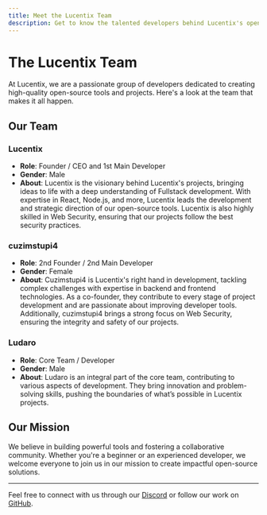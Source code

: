 ```yaml
---
title: Meet the Lucentix Team
description: Get to know the talented developers behind Lucentix's open-source projects.
---
```


# The Lucentix Team

At Lucentix, we are a passionate group of developers dedicated to creating high-quality open-source tools and projects. Here's a look at the team that makes it all happen.

## Our Team

### Lucentix
- **Role**: Founder / CEO and 1st Main Developer
- **Gender**: Male
- **About**: Lucentix is the visionary behind Lucentix's projects, bringing ideas to life with a deep understanding of Fullstack development. With expertise in React, Node.js, and more, Lucentix leads the development and strategic direction of our open-source tools. Lucentix is also highly skilled in Web Security, ensuring that our projects follow the best security practices.

### cuzimstupi4
- **Role**: 2nd Founder / 2nd Main Developer
- **Gender**: Female
- **About**: Cuzimstupi4 is Lucentix's right hand in development, tackling complex challenges with expertise in backend and frontend technologies. As a co-founder, they contribute to every stage of project development and are passionate about improving developer tools. Additionally, cuzimstupi4 brings a strong focus on Web Security, ensuring the integrity and safety of our projects.

### Ludaro
- **Role**: Core Team / Developer
- **Gender**: Male
- **About**: Ludaro is an integral part of the core team, contributing to various aspects of development. They bring innovation and problem-solving skills, pushing the boundaries of what’s possible in Lucentix projects.

## Our Mission

We believe in building powerful tools and fostering a collaborative community. Whether you're a beginner or an experienced developer, we welcome everyone to join us in our mission to create impactful open-source solutions.

---

Feel free to connect with us through our [Discord](https://lucentix.github.io/discord) or follow our work on [GitHub](https://github.com/Lucentix).